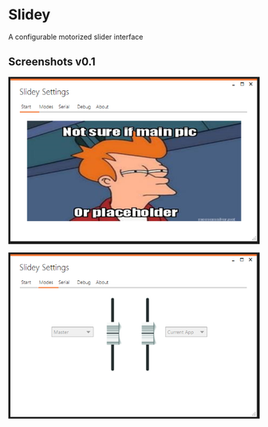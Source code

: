 # Slidey

A configurable motorized slider interface 

## Screenshots v0.1

![1](https://raw.githubusercontent.com/afonsus1997/Slidey/master/Screenshots/1.png)

![2](https://raw.githubusercontent.com/afonsus1997/Slidey/master/Screenshots/2.png)

